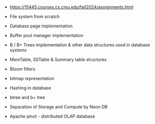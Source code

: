 
- https://15445.courses.cs.cmu.edu/fall2024/assignments.html

- File system from scratch
- Database page implementation 
- Buffer pool manager implementation
- B / B+ Trees implementation & other data structures used in database systems
- MemTable, SSTable & Summary table structures
- Bloom filters
- bitmap representation
- Hashing in database
- btree and b+ tree

- Separation of Storage and Compute by Neon DB
- Apache pinot - distributed OLAP database